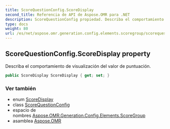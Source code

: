 ```yaml
---
title: ScoreQuestionConfig.ScoreDisplay
second_title: Referencia de API de Aspose.OMR para .NET
description: ScoreQuestionConfig propiedad. Describa el comportamiento de visualización del valor de puntuación.
type: docs
weight: 80
url: /es/net/aspose.omr.generation.config.elements.scoregroup/scorequestionconfig/scoredisplay/
---
```

## ScoreQuestionConfig.ScoreDisplay property

Describa el comportamiento de visualización del valor de puntuación.

```csharp
public ScoreDisplay ScoreDisplay { get; set; }
```

### Ver también

* enum [ScoreDisplay](../../../aspose.omr.generation.config.enums/scoredisplay/)
* class [ScoreQuestionConfig](../)
* espacio de nombres [Aspose.OMR.Generation.Config.Elements.ScoreGroup](../../scorequestionconfig/)
* asamblea [Aspose.OMR](../../../)


